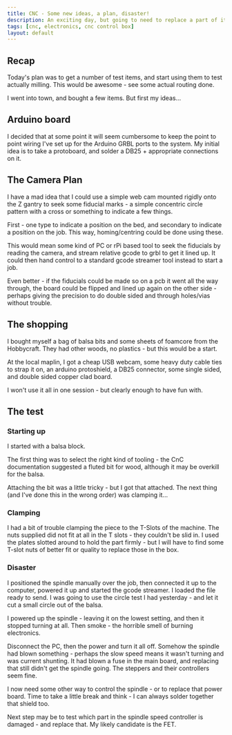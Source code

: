 ```yaml
---
title: CNC - Some new ideas, a plan, disaster!
description: An exciting day, but going to need to replace a part of it
tags: [cnc, electronics, cnc control box]
layout: default
---
```

## Recap

Today's plan was to get a number of test items, and start using them to test actually milling. This would be awesome - see some actual routing done.

I went into town, and bought a few items. But first my ideas...

## Arduino board

I decided that at some point it will seem cumbersome to keep the point to point wiring I've set up for the Arduino GRBL ports to the system. My initial idea is to take a protoboard, and solder a DB25 + appropriate connections on it.

## The Camera Plan

I have a mad idea that I could use a simple web cam mounted rigidly onto the Z gantry to seek some fiducial marks - a simple concentric circle pattern with a cross or something to indicate a few things.

First - one type to indicate a position on the bed, and secondary to indicate a position on the job. This way, homing/centring could be done using these.

This would mean some kind of PC or rPi based tool to seek the fiducials by reading the camera, and stream relative gcode to grbl to get it lined up. It could then hand control to a standard gcode streamer tool instead to start a job.

Even better - if the fiducials could be made so on a pcb it went all the way through, the board could be flipped and lined up again on the other side - perhaps giving the precision to do double sided and through holes/vias without trouble.

## The shopping

I bought myself a bag of balsa bits and some sheets of foamcore from the Hobbycraft. They had other woods, no plastics - but this would be a start.

At the local maplin, I got a cheap USB webcam, some heavy duty cable ties to strap it on, an arduino protoshield, a DB25 connector, some single sided, and double sided copper clad board.

I won't use it all in one session - but clearly enough to have fun with.

## The test

### Starting up

I started with a balsa block.

The first thing was to select the right kind of tooling - the CnC documentation suggested a fluted bit for wood, although it may be overkill for the balsa.

Attaching the bit was a little tricky - but I got that attached. The next thing (and I've done this in the wrong order) was clamping it...

### Clamping

I had a bit of trouble clamping the piece to the T-Slots of the machine. The nuts supplied did not fit at all in the T slots - they couldn't be slid in. I used the plates slotted around to hold the part firmly - but I will have to find some T-slot nuts of better fit or quality to replace those in the box.

### Disaster

I positioned the spindle manually over the job, then connected it up to the computer, powered it up and started the gcode streamer. I loaded the file ready to send. I was going to use the circle test I had yesterday - and let it cut a small circle out of the balsa.

I powered up the spindle - leaving it on the lowest setting, and then it stopped turning at all. Then smoke - the horrible smell of burning electronics.

Disconnect the PC, then the power and turn it all off. Somehow the spindle had blown something - perhaps the slow speed means it wasn't turning and was current shunting. It had blown a fuse in the main board, and replacing that still didn't get the spindle going. The steppers and their controllers seem fine.

I now need some other way to control the spindle - or to replace that power board. Time to take a little break and think - I can always solder together that shield too.

Next step may be to test which part in the spindle speed controller is damaged - and replace that. My likely candidate is the FET.
